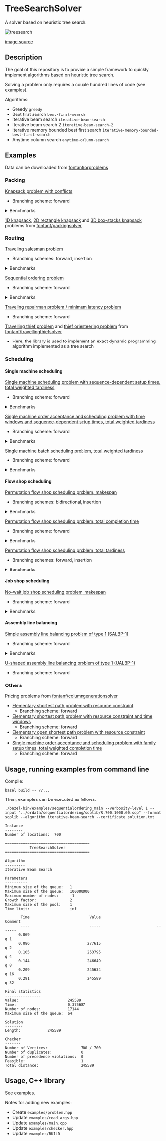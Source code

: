 # TreeSearchSolver

A solver based on heuristic tree search.

![treesearch](img/treesearch.jpg?raw=true "treesearch")

[image source](https://commons.wikimedia.org/wiki/File:Saint-L%C3%A9ger-l%C3%A8s-Domart,arbre_de_la_croix_Notre-Dame_14.jpg)

## Description

The goal of this repository is to provide a simple framework to quickly implement algorithms based on heuristic tree search.

Solving a problem only requires a couple hundred lines of code (see examples).

Algorithms:
* Greedy `greedy`
* Best first search `best-first-search`
* Iterative beam search `iterative-beam-search`
* Iterative beam search 2 `iterative-beam-search-2`
* Iterative memory bounded best first search `iterative-memory-bounded-best-first-search`
* Anytime column search `anytime-column-search`

## Examples

Data can be downloaded from [fontanf/orproblems](https://github.com/fontanf/orproblems)

### Packing

[Knapsack problem with conflicts](examples/knapsackwithconflicts.hpp)

* Branching scheme: forward

<details><summary>Benchmarks</summary>
<p>

* Benchmarks:
  * `python3 ../optimizationtools/optimizationtools/bench_run.py --main ./bazel-bin/examples/knapsackwithconflicts_main --csv ../ordata/knapsackwithconflicts/data.csv -l knsapsackwithconflicts -a iterative-beam-search -t 60`
  * `python3 ../optimizationtools/optimizationtools/bench_process.py --csv ../ordata/knapsackwithconflicts/data.csv -l knsapsackwithconflicts -b heuristiclong -t 62`

</p>
</details>

[1D knapsack](https://github.com/fontanf/packingsolver/blob/master/packingsolver/onedimensional/branching_scheme.hpp), [2D rectangle knapsack](https://github.com/fontanf/packingsolver/blob/master/packingsolver/rectangle/branching_scheme.hpp) and [3D box-stacks knapsack](https://github.com/fontanf/packingsolver/blob/master/packingsolver/boxstacks/branching_scheme.hpp) problems from [fontanf/packingsolver](https://github.com/fontanf/packingsolver/)

### Routing

[Traveling salesman problem](examples/travelingsalesman.hpp)

* Branching schemes: forward, insertion

<details><summary>Benchmarks</summary>
<p>

* Benchmarks:
  * `python3 ../optimizationtools/optimizationtools/bench_run.py --main ./bazel-bin/examples/travelingsalesman_main --csv ../ordata/travelingsalesman/data.csv -l travelingsalesman -f "'pla85900.tsp' not in row['Path']" -a "iterative-beam-search" -t 60`
  * `python3 ../optimizationtools/optimizationtools/bench_process.py --csv ../ordata/travelingsalesman/data.csv -l travelingsalesman -f "'pla85900.tsp' not in row['Path']" -b heuristiclong -t 62`

</p>
</details>

[Sequential ordering problem](examples/sequentialordering.hpp)

* Branching scheme: forward

<details><summary>Benchmarks</summary>
<p>

```shell
DATE=$(date '+%Y-%m-%d--%H-%M-%S') && python3 ../optimizationtools/optimizationtools/bench_run.py --main ./bazel-bin/examples/sequentialordering_main --csv ../ordata/sequentialordering/data.csv -l "${DATE}_sequentialordering" -f "row['Dataset'] == 'soplib'" -t 60
python3 ../optimizationtools/optimizationtools/bench_process.py --csv ../ordata/sequentialordering/data.csv -l "${DATE}_sequentialordering" -f "row['Dataset'] == 'soplib'" -b heuristiclong -t 61
```

![sequentialordering](img/sequentialordering.png?raw=true "sequentialordering")

</p>
</details>

[Traveling repairman problem / minimum latency problem](examples/travelingrepairman.hpp)

* Branching scheme: forward

[Travelling thief problem](https://github.com/fontanf/travellingthiefsolver/blob/master/travellingthiefsolver/travellingthief/algorithms/tree_search.cpp) and [thief orienteering problem](https://github.com/fontanf/travellingthiefsolver/blob/master/travellingthiefsolver/thieforienteering/algorithms/tree_search.cpp) from [fontanf/travellingthiefsolver](https://github.com/fontanf/travellingthiefsolver/)

* Here, the library is used to implement an exact dynamic programming algorithm implemented as a tree search

### Scheduling

#### Single machine scheduling

[Single machine scheduling problem with sequence-dependent setup times, total weighted tardiness](examples/schedulingwithsdsttwt.hpp)

* Branching scheme: forward

<details><summary>Benchmarks</summary>
<p>

* Benchmarks:
  * `python3 ../optimizationtools/optimizationtools/bench_run.py --main ./bazel-bin/examples/schedulingwithsdsttwt_main --csv ../ordata/schedulingwithsdsttwt/data.csv -l schedulingwithsdsttwt -a "iterative-beam-search" -t 30`
  * `python3 ../optimizationtools/optimizationtools/bench_process.py --csv ../ordata/schedulingwithsdsttwt/data.csv -l schedulingwithsdsttwt -b heuristiclong -t 31`

</p>
</details>

[Single machine order acceptance and scheduling problem with time windows and sequence-dependent setup times, total weighted tardiness](examples/orderacceptanceandscheduling.hpp)

* Branching scheme: forward

<details><summary>Benchmarks</summary>
<p>

* Benchmarks:
  * `python3 ../optimizationtools/optimizationtools/bench_run.py --main ./bazel-bin/examples/orderacceptanceandscheduling_main --csv ../ordata/orderacceptanceandscheduling/data.csv -l orderacceptanceandscheduling -t 60`
  * `python3 ../optimizationtools/optimizationtools/bench_process.py --csv ../ordata/orderacceptanceandscheduling/data.csv -l orderacceptanceandscheduling -b heuristiclong -t 61`

</p>
</details>

[Single machine batch scheduling problem, total weighted tardiness](examples/batchschedulingtotalweightedtardiness.hpp)

* Branching scheme: forward

<details><summary>Benchmarks</summary>
<p>

* Benchmarks:
  * `python3 ../optimizationtools/optimizationtools/bench_run.py --main ./bazel-bin/examples/orderacceptanceandscheduling_main --csv ../ordata/orderacceptanceandscheduling/data.csv -f "row['Dataset'] == 'cesaret2012'" -l orderacceptanceandscheduling -a "iterative-beam-search" -t 10`
  * `python3 ../optimizationtools/optimizationtools/bench_process.py --csv ../ordata/orderacceptanceandscheduling/data.csv -f "row['Dataset'] == 'cesaret2012'" -l orderacceptanceandscheduling -b heuristiclong -t 11`

</p>
</details>

#### Flow shop scheduling

[Permutation flow shop scheduling problem, makespan](examples/permutationflowshopschedulingmakespan.hpp)

* Branching schemes: bidirectional, insertion

<details><summary>Benchmarks</summary>
<p>

```shell
DATE=$(date '+%Y-%m-%d--%H-%M-%S') && python3 ../optimizationtools/optimizationtools/bench_run.py --main ./bazel-bin/examples/permutationflowshopschedulingmakespan_main --csv ../ordata/flowshopscheduling/data_permutationflowshopschedulingmakespan.csv -l "${DATE}_permutationflowshopschedulingmakespan" --timelimitfield "Time limit"
python3 ../optimizationtools/optimizationtools/bench_process.py --csv ../ordata/flowshopscheduling/data_permutationflowshopschedulingmakespan.csv -l "${DATE}_permutationflowshopschedulingmakespan" -b heuristiclong -t 500
```

</p>
</details>

[Permutation flow shop scheduling problem, total completion time](examples/permutationflowshopschedulingtct.hpp)

* Branching scheme: forward

<details><summary>Benchmarks</summary>
<p>

```shell
DATE=$(date '+%Y-%m-%d--%H-%M-%S') && python3 ../optimizationtools/optimizationtools/bench_run.py --main ./bazel-bin/examples/permutationflowshopschedulingtct_main --csv ../ordata/flowshopscheduling/data_permutationflowshopschedulingtct.csv -l "${DATE}_permutationflowshopschedulingtct" --timelimitfield "Time limit"
python3 ../optimizationtools/optimizationtools/bench_process.py --csv ../ordata/flowshopscheduling/data_permutationflowshopschedulingtct.csv -l "${DATE}_permutationflowshopschedulingtct" -b heuristiclong -t 500
```

![permutationflowshopschedulingtct](img/permutationflowshopschedulingtct.png?raw=true "permutationflowshopschedulingtct")

</p>
</details>

[Permutation flow shop scheduling problem, total tardiness](examples/permutationflowshopschedulingtt.hpp)

* Branching schemes: forward, insertion

<details><summary>Benchmarks</summary>
<p>

* Benchmarks:
  * `python3 ../optimizationtools/optimizationtools/bench_run.py --main ./bazel-bin/examples/permutationflowshopschedulingtt_main --csv ../ordata/permutationflowshopscheduling/data_totaltardiness.csv -l permutationflowshopschedulingtt -a "iterative-beam-search" --timelimitfield "Time limit"`
  * `python3 ../optimizationtools/optimizationtools/bench_process.py --csv ../ordata/permutationflowshopscheduling/data_totaltardiness.csv -l permutationflowshopschedulingtt -b heuristiclong -t 500`

</p>
</details>

#### Job shop scheduling

[No-wait job shop scheduling problem, makespan](examples/nowaitjobshopschedulingmakespan.hpp)

* Branching scheme: forward

<details><summary>Benchmarks</summary>
<p>

* Benchmarks:
  * `python3 ../optimizationtools/optimizationtools/bench_run.py --main ./bazel-bin/examples/nowaitjobshopschedulingmakespan_main --csv ../ordata/jobshopscheduling/data_nowait.csv -l nowaitjobshopschedulingmakespan --timelimit "1000"`
  * `python3 ../optimizationtools/optimizationtools/bench_process.py --csv ../ordata/jobshopscheduling/data_nowait.csv -l nowaitjobshopschedulingmakespan -b heuristiclong -t 1010`

</p>
</details>

#### Assembly line balancing

[Simple assembly line balancing problem of type 1 (SALBP-1)](examples/simpleassemblylinebalancing1.hpp)

* Branching scheme: forward

<details><summary>Benchmarks</summary>
<p>

```shell
DATE=$(date '+%Y-%m-%d--%H-%M-%S') && python3 ../optimizationtools/optimizationtools/bench_run.py --main ./bazel-bin/examples/simpleassemblylinebalancing1_main --csv ../ordata/simpleassemblylinebalancing1/data.csv -f "row['Dataset'] == 'otto2013_small'" -l "${DATE}_simpleassemblylinebalancing1_small" -t 60
python3 ../optimizationtools/optimizationtools/bench_process.py --csv ../ordata/simpleassemblylinebalancing1/data.csv -f "row['Dataset'] == 'otto2013_small'" -l "${DATE}_simpleassemblylinebalancing1_small" -b heuristiclong -t 61
DATE=$(date '+%Y-%m-%d--%H-%M-%S') && python3 ../optimizationtools/optimizationtools/bench_run.py --main ./bazel-bin/examples/simpleassemblylinebalancing1_main --csv ../ordata/simpleassemblylinebalancing1/data.csv -f "row['Dataset'] == 'otto2013_medium'" -l "${DATE}_simpleassemblylinebalancing1_medium" -t 60
python3 ../optimizationtools/optimizationtools/bench_process.py --csv ../ordata/simpleassemblylinebalancing1/data.csv -f "row['Dataset'] == 'otto2013_medium'" -l "${DATE}_simpleassemblylinebalancing1_medium" -b heuristiclong -t 61
DATE=$(date '+%Y-%m-%d--%H-%M-%S') && python3 ../optimizationtools/optimizationtools/bench_run.py --main ./bazel-bin/examples/simpleassemblylinebalancing1_main --csv ../ordata/simpleassemblylinebalancing1/data.csv -f "row['Dataset'] == 'otto2013_large'" -l "${DATE}_simpleassemblylinebalancing1_large" -t 60
python3 ../optimizationtools/optimizationtools/bench_process.py --csv ../ordata/simpleassemblylinebalancing1/data.csv -f "row['Dataset'] == 'otto2013_large'" -l "${DATE}_simpleassemblylinebalancing1_large" -b heuristiclong -t 61
DATE=$(date '+%Y-%m-%d--%H-%M-%S') && python3 ../optimizationtools/optimizationtools/bench_run.py --main ./bazel-bin/examples/simpleassemblylinebalancing1_main --csv ../ordata/simpleassemblylinebalancing1/data.csv -f "row['Dataset'] == 'otto2013_verylarge'" -l "${DATE}_simpleassemblylinebalancing1_verylarge" -t 60
python3 ../optimizationtools/optimizationtools/bench_process.py --csv ../ordata/simpleassemblylinebalancing1/data.csv -f "row['Dataset'] == 'otto2013_verylarge'" -l "${DATE}_simpleassemblylinebalancing1_verylarge" -b heuristiclong -t 61
```

![simpleassemblylinebalancing1](img/simpleassemblylinebalancing1_small.png?raw=true "simpleassemblylinebalancing1")
![simpleassemblylinebalancing1](img/simpleassemblylinebalancing1_medium.png?raw=true "simpleassemblylinebalancing1")
![simpleassemblylinebalancing1](img/simpleassemblylinebalancing1_large.png?raw=true "simpleassemblylinebalancing1")
![simpleassemblylinebalancing1](img/simpleassemblylinebalancing1_verylarge.png?raw=true "simpleassemblylinebalancing1")

</p>
</details>

[U-shaped assembly line balancing problem of type 1 (UALBP-1)](examples/ushapedassemblylinebalancing1.hpp)

* Branching scheme: forward

### Others

Pricing problems from [fontanf/columngenerationsolver](https://github.com/fontanf/columngenerationsolver)
* [Elementary shortest path problem with resource constraint](https://github.com/fontanf/columngenerationsolver/blob/master/examples/pricingsolver/espprc.hpp)
  * Branching scheme: forward
* [Elementary shortest path problem with resource constraint and time windows](https://github.com/fontanf/columngenerationsolver/blob/master/examples/pricingsolver/espprctw.hpp)
  * Branching scheme: forward
* [Elementary open shortest path problem with resource constraint](https://github.com/fontanf/columngenerationsolver/blob/master/examples/pricingsolver/eospprc.hpp)
  * Branching scheme: forward
* [Single machine order acceptance and scheduling problem with family setup times, total weighted completion time](https://github.com/fontanf/columngenerationsolver/blob/master/examples/pricingsolver/oaschedulingwithfamilysetuptimestwct.hpp)
  * Branching scheme: forward

## Usage, running examples from command line

Compile:
```shell
bazel build -- //...
```

Then, examples can be executed as follows:
```shell
./bazel-bin/examples/sequentialordering_main --verbosity-level 1 --input "../ordata/sequentialordering/soplib/R.700.1000.60.sop" --format soplib --algorithm iterative-beam-search --certificate solution.txt
```
```
Instance
--------
Number of locations:  700

======================================
           TreeSearchSolver           
======================================

Algorithm
---------
Iterative Beam Search

Parameters
----------
Minimum size of the queue:   1
Maximum size of the queue:   100000000
Maximum number of nodes:     -1
Growth factor:               2
Maximum size of the pool:    1
Time limit:                  inf

       Time                           Value                         Comment
       ----                           -----                         -------
      0.069                                                             q 1
      0.086                          277615                             q 2
      0.105                          253795                             q 4
      0.144                          246649                             q 8
      0.209                          245634                            q 16
      0.291                          245589                            q 32

Final statistics
----------------
Value:                      245589
Time:                       0.375687
Number of nodes:            17144
Maximum size of the queue:  64

Solution
--------
Length:            245589

Checker
-------
Number of Vertices:               700 / 700
Number of duplicates:             0
Number of precedence violations:  0
Feasible:                         1
Total distance:                   245589
```

## Usage, C++ library

See examples.


Notes for adding new examples:
* Create `examples/problem.hpp`
* Update `examples/read_args.hpp`
* Update `examples/main.cpp`
* Update `examples/checker.hpp`
* Update `examples/BUILD`

